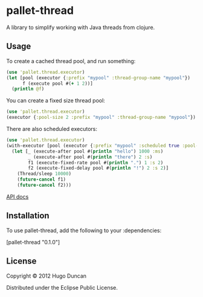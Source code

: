 # pallet-thread

A library to simplify working with Java threads from clojure.

## Usage

To create a cached thread pool, and run something:

```clj
(use 'pallet.thread.executor)
(let [pool (executor {:prefix "mypool" :thread-group-name "mypool"})
      f (execute pool #(+ 1 2))]
  (println @f)
```

You can create a fixed size thread pool:

```clj
(use 'pallet.thread.executor)
(executor {:pool-size 2 :prefix "mypool" :thread-group-name "mypool"})
```

There are also scheduled executors:

```clj
(use 'pallet.thread.executor)
(with-executor [pool (executor {:prefix "mypool" :scheduled true :pool-size 1})]
  (let [_ (execute-after pool #(println "hello") 1000 :ms)
        _ (execute-after pool #(println "there") 2 :s)
        f1 (execute-fixed-rate pool #(println ".") 1 :s 2)
        f2 (execute-fixed-delay pool #(println "!") 2 :s 2)]
    (Thread/sleep 10000)
    (future-cancel f1)
    (future-cancel f2)))
```


[API docs](http://pallet.github.com/pallet-thread/0.1)

## Installation

To use pallet-thread, add the following to your :dependencies:

[pallet-thread "0.1.0"]

## License

Copyright © 2012 Hugo Duncan

Distributed under the Eclipse Public License.
